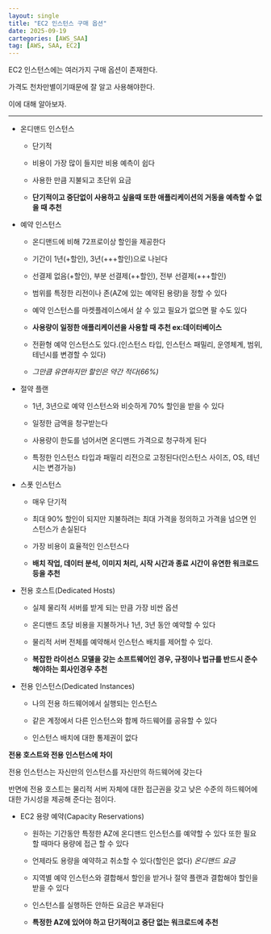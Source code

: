 ```yaml
---
layout: single
title: "EC2 인스턴스 구매 옵션"
date: 2025-09-19
cartegories: [AWS_SAA]
tag: [AWS, SAA, EC2]
---
```


EC2 인스턴스에는 여러가지 구매 옵션이 존재한다. 

가격도 천차만별이기때문에 잘 알고 사용해야한다.

이에 대해 알아보자.

- - -

* 온디맨드 인스턴스

  * 단기적

  * 비용이 가장 많이 들지만 비용 예측이 쉽다

  * 사용한 만큼 지불되고 초단위 요금

  * **단기적이고 중단없이 사용하고 싶을때 또한 애플리케이션의 거동을 예측할 수 없을 때 추천**


* 예약 인스턴스

  * 온디맨드에 비해 72프로이상 할인을 제공한다

  * 기간이 1년(+할인), 3년(+++할인)으로 나뉜다

  * 선결제 없음(+할인), 부분 선결제(++할인), 전부 선결제(+++할인)

  * 범위를 특정한 리전이나 존(AZ에 있는 예약된 용량)을 정할 수 있다

  * 예약 인스턴스를 마켓플레이스에서 살 수 있고 필요가 없으면 팔 수도 있다

  * **사용량이 일정한 애플리케이션을 사용할 때 추천 ex:데이터베이스**

  * 전환형 예약 인스턴스도 있다.(인스턴스 타입, 인스턴스 패밀리, 운영체계, 범위, 테넌시를 변경할 수 있다)

  * *그만큼 유연하지만 할인은 약간 적다(66%)*



* 절약 플랜

  * 1년, 3년으로 예약 인스턴스와 비슷하게 70% 할인을 받을 수 있다

  * 일정한 금액을 청구받는다

  * 사용량이 한도를 넘어서면 온디맨드 가격으로 청구하게 된다

  * 특정한 인스턴스 타입과 패밀리 리전으로 고정된다(인스턴스 사이즈, OS, 테넌시는 변경가능)


* 스폿 인스턴스

  * 매우 단기적

  * 최대 90% 할인이 되지만 지불하려는 최대 가격을 정의하고 가격을 넘으면 인스턴스가 손실된다

  * 가장 비용이 효율적인 인스턴스다

  * **배치 작업, 데이터 분석, 이미지 처리, 시작 시간과 종료 시간이 유연한 워크로드 등을 추천**

* 전용 호스트(Dedicated Hosts)

  * 실제 물리적 서버를 받게 되는 만큼 가장 비싼 옵션

  * 온디맨드 초당 비용을 지불하거나 1년, 3년 동안 예약할 수 있다

  * 물리적 서버 전체를 예약해서 인스턴스 배치를 제어할 수 있다.

  * **복잡한 라이선스 모델을 갖는 소프트웨어인 경우, 규정이나 법규를 반드시 준수해야하는 회사인경우 추천**



* 전용 인스턴스(Dedicated Instances)

  * 나의 전용 하드웨어에서 실행되는 인스턴스

  * 같은 계정에서 다른 인스턴스와 함께 하드웨어를 공유할 수 있다

  * 인스턴스 배치에 대한 통제권이 없다

**전용 호스트와 전용 인스턴스에 차이**

전용 인스턴스는 자신만의 인스턴스를 자신만의 하드웨어에 갖는다

반면에 전용 호스트는 물리적 서버 자체에 대한 접근권을 갖고 낮은 수준의 하드웨어에 대한 가시성을 제공해 준다는 점이다.


* EC2 용량 예약(Capacity Reservations)

  * 원하는 기간동안 특정한 AZ에 온디맨드 인스턴스를 예약할 수 있다 또한 필요할 때마다 용량에 접근 할 수 있다

  * 언제라도 용량을 예약하고 취소할 수 있다(할인은 없다) *온디맨드 요금*

  * 지역별 예약 인스턴스와 결합해서 할인을 받거나 절약 플랜과 결합해야 할인을 받을 수 있다

  * 인스턴스를 실행하든 안하든 요금은 부과된다

  * **특정한 AZ에 있어야 하고 단기적이고 중단 없는 워크로드에 추천**








